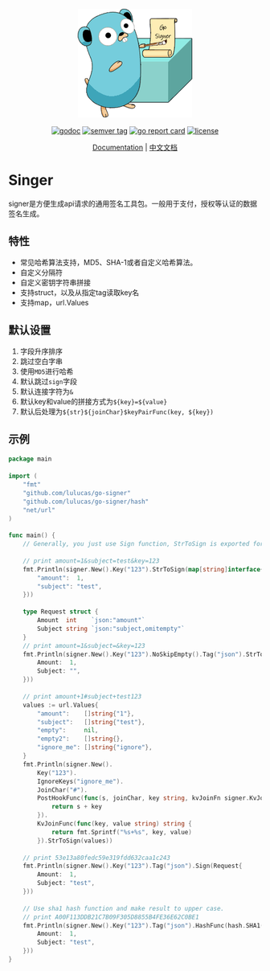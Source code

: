 <p align="center">
    <img src="img/logo.png" alt="signer" title="signer" class="img-responsive" />
</p>

<p align="center">
    <a href="https://pkg.go.dev/github.com/lulucas/go-signer?tab=doc"><img src="https://img.shields.io/badge/go.dev-reference-007d9c?logo=go&logoColor=white" alt="godoc" title="godoc"/></a>
    <a href="https://github.com/lulucas/go-signer/releases"><img src="https://img.shields.io/github/v/tag/lulucas/signer" alt="semver tag" title="semver tag"/></a>
    <a href="https://goreportcard.com/report/github.com/lulucas/go-signer"><img src="https://goreportcard.com/badge/github.com/lulucas/go-signer" alt="go report card" title="go report card"/></a>
    <a href="https://github.com/lulucas/go-signer/blob/master/LICENSE"><img src="https://img.shields.io/github/license/lulucas/signer" alt="license" title="license"/></a>
</p>

<p align="center">
    <a href="./README.md">Documentation</a> | 
    <a href="./README_zhCN.md">中文文档</a>
</p>

# Singer

signer是方便生成api请求的通用签名工具包。一般用于支付，授权等认证的数据签名生成。

## 特性

- 常见哈希算法支持，MD5、SHA-1或者自定义哈希算法。
- 自定义分隔符
- 自定义密钥字符串拼接
- 支持struct，以及从指定tag读取key名
- 支持map，url.Values

## 默认设置

1. 字段升序排序
1. 跳过空白字串
1. 使用`MD5`进行哈希
1. 默认跳过`sign`字段
1. 默认连接字符为`&`
1. 默认key和value的拼接方式为`${key}=${value}`
1. 默认后处理为`${str}${joinChar}$keyPairFunc(key, ${key})`

## 示例

```go
package main

import (
	"fmt"
	"github.com/lulucas/go-signer"
	"github.com/lulucas/go-signer/hash"
	"net/url"
)

func main() {
	// Generally, you just use Sign function, StrToSign is exported for easy debugging.

	// print amount=1&subject=test&key=123
	fmt.Println(signer.New().Key("123").StrToSign(map[string]interface{}{
		"amount":  1,
		"subject": "test",
	}))

	type Request struct {
		Amount  int    `json:"amount"`
		Subject string `json:"subject,omitempty"`
	}
	// print amount=1&subject=&key=123
	fmt.Println(signer.New().Key("123").NoSkipEmpty().Tag("json").StrToSign(Request{
		Amount:  1,
		Subject: "",
	}))

	// print amount+1#subject+test123
	values := url.Values{
		"amount":    []string{"1"},
		"subject":   []string{"test"},
		"empty":     nil,
		"empty2":    []string{},
		"ignore_me": []string{"ignore"},
	}
	fmt.Println(signer.New().
		Key("123").
		IgnoreKeys("ignore_me").
		JoinChar("#").
		PostHookFunc(func(s, joinChar, key string, kvJoinFn signer.KvJoinFn) string {
			return s + key
		}).
		KvJoinFunc(func(key, value string) string {
			return fmt.Sprintf("%s+%s", key, value)
		}).StrToSign(values))

	// print 53e13a80fedc59e319fdd632caa1c243
	fmt.Println(signer.New().Key("123").Tag("json").Sign(Request{
		Amount:  1,
		Subject: "test",
	}))

	// Use sha1 hash function and make result to upper case.
	// print A00F113DDB21C7B09F305D8855B4FE36E62C0BE1
	fmt.Println(signer.New().Key("123").Tag("json").HashFunc(hash.SHA1(true)).Sign(Request{
		Amount:  1,
		Subject: "test",
	}))
}
```